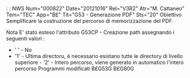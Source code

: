  :  : NWS Num="000822" Date="20121016" Rel="V3R2" Atr="M. Cattaneo" Tem="TEC" App="B£" Tit="G53 - Generazione PDF" Sts="20"
Obiettivo
Semplificare la costruzione del percorso di memorizzazione del PDF.

Nota
E' stato esteso l'attributo G53CP - Creazione path assegnando i seguenti valori : 
-  ' ' - No
-  '1' - Ultima directoru, è necessario esistano tutte le directory di livello superiore -  '2' - Intero percorso, viene generato in automatico l'intero percorso 
Programmi modificati
B£G53G
B£G80G
